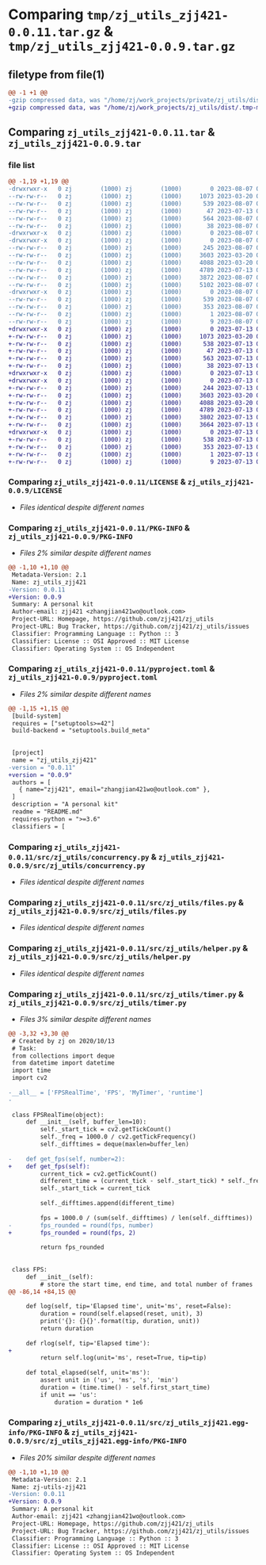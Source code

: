 # Comparing `tmp/zj_utils_zjj421-0.0.11.tar.gz` & `tmp/zj_utils_zjj421-0.0.9.tar.gz`

## filetype from file(1)

```diff
@@ -1 +1 @@
-gzip compressed data, was "/home/zj/work_projects/private/zj_utils/dist/.tmp-hneq5sm3/zj_utils_zjj421-0.0.11.tar", last modified: Mon Aug  7 07:51:39 2023, max compression
+gzip compressed data, was "/home/zj/work_projects/zj_utils/dist/.tmp-mdv322wf/zj_utils_zjj421-0.0.9.tar", last modified: Thu Jul 13 05:54:52 2023, max compression
```

## Comparing `zj_utils_zjj421-0.0.11.tar` & `zj_utils_zjj421-0.0.9.tar`

### file list

```diff
@@ -1,19 +1,19 @@
-drwxrwxr-x   0 zj        (1000) zj        (1000)        0 2023-08-07 07:51:39.000000 zj_utils_zjj421-0.0.11/
--rw-rw-r--   0 zj        (1000) zj        (1000)     1073 2023-03-20 07:29:22.000000 zj_utils_zjj421-0.0.11/LICENSE
--rw-rw-r--   0 zj        (1000) zj        (1000)      539 2023-08-07 07:51:39.000000 zj_utils_zjj421-0.0.11/PKG-INFO
--rw-rw-r--   0 zj        (1000) zj        (1000)       47 2023-07-13 02:06:49.000000 zj_utils_zjj421-0.0.11/README.md
--rw-rw-r--   0 zj        (1000) zj        (1000)      564 2023-08-07 07:50:47.000000 zj_utils_zjj421-0.0.11/pyproject.toml
--rw-rw-r--   0 zj        (1000) zj        (1000)       38 2023-08-07 07:51:39.000000 zj_utils_zjj421-0.0.11/setup.cfg
-drwxrwxr-x   0 zj        (1000) zj        (1000)        0 2023-08-07 07:51:39.000000 zj_utils_zjj421-0.0.11/src/
-drwxrwxr-x   0 zj        (1000) zj        (1000)        0 2023-08-07 07:51:39.000000 zj_utils_zjj421-0.0.11/src/zj_utils/
--rw-rw-r--   0 zj        (1000) zj        (1000)      245 2023-08-07 07:50:47.000000 zj_utils_zjj421-0.0.11/src/zj_utils/__init__.py
--rw-rw-r--   0 zj        (1000) zj        (1000)     3603 2023-03-20 07:29:22.000000 zj_utils_zjj421-0.0.11/src/zj_utils/concurrency.py
--rw-rw-r--   0 zj        (1000) zj        (1000)     4088 2023-03-20 09:47:52.000000 zj_utils_zjj421-0.0.11/src/zj_utils/files.py
--rw-rw-r--   0 zj        (1000) zj        (1000)     4789 2023-07-13 03:02:22.000000 zj_utils_zjj421-0.0.11/src/zj_utils/helper.py
--rw-rw-r--   0 zj        (1000) zj        (1000)     3872 2023-08-07 07:20:58.000000 zj_utils_zjj421-0.0.11/src/zj_utils/timer.py
--rw-rw-r--   0 zj        (1000) zj        (1000)     5102 2023-08-07 07:26:29.000000 zj_utils_zjj421-0.0.11/src/zj_utils/video_reader.py
-drwxrwxr-x   0 zj        (1000) zj        (1000)        0 2023-08-07 07:51:39.000000 zj_utils_zjj421-0.0.11/src/zj_utils_zjj421.egg-info/
--rw-rw-r--   0 zj        (1000) zj        (1000)      539 2023-08-07 07:51:39.000000 zj_utils_zjj421-0.0.11/src/zj_utils_zjj421.egg-info/PKG-INFO
--rw-rw-r--   0 zj        (1000) zj        (1000)      353 2023-08-07 07:51:39.000000 zj_utils_zjj421-0.0.11/src/zj_utils_zjj421.egg-info/SOURCES.txt
--rw-rw-r--   0 zj        (1000) zj        (1000)        1 2023-08-07 07:51:39.000000 zj_utils_zjj421-0.0.11/src/zj_utils_zjj421.egg-info/dependency_links.txt
--rw-rw-r--   0 zj        (1000) zj        (1000)        9 2023-08-07 07:51:39.000000 zj_utils_zjj421-0.0.11/src/zj_utils_zjj421.egg-info/top_level.txt
+drwxrwxr-x   0 zj        (1000) zj        (1000)        0 2023-07-13 05:54:52.000000 zj_utils_zjj421-0.0.9/
+-rw-rw-r--   0 zj        (1000) zj        (1000)     1073 2023-03-20 07:29:22.000000 zj_utils_zjj421-0.0.9/LICENSE
+-rw-rw-r--   0 zj        (1000) zj        (1000)      538 2023-07-13 05:54:52.000000 zj_utils_zjj421-0.0.9/PKG-INFO
+-rw-rw-r--   0 zj        (1000) zj        (1000)       47 2023-07-13 02:06:49.000000 zj_utils_zjj421-0.0.9/README.md
+-rw-rw-r--   0 zj        (1000) zj        (1000)      563 2023-07-13 05:54:03.000000 zj_utils_zjj421-0.0.9/pyproject.toml
+-rw-rw-r--   0 zj        (1000) zj        (1000)       38 2023-07-13 05:54:52.000000 zj_utils_zjj421-0.0.9/setup.cfg
+drwxrwxr-x   0 zj        (1000) zj        (1000)        0 2023-07-13 05:54:52.000000 zj_utils_zjj421-0.0.9/src/
+drwxrwxr-x   0 zj        (1000) zj        (1000)        0 2023-07-13 05:54:52.000000 zj_utils_zjj421-0.0.9/src/zj_utils/
+-rw-rw-r--   0 zj        (1000) zj        (1000)      244 2023-07-13 03:02:22.000000 zj_utils_zjj421-0.0.9/src/zj_utils/__init__.py
+-rw-rw-r--   0 zj        (1000) zj        (1000)     3603 2023-03-20 07:29:22.000000 zj_utils_zjj421-0.0.9/src/zj_utils/concurrency.py
+-rw-rw-r--   0 zj        (1000) zj        (1000)     4088 2023-03-20 09:47:52.000000 zj_utils_zjj421-0.0.9/src/zj_utils/files.py
+-rw-rw-r--   0 zj        (1000) zj        (1000)     4789 2023-07-13 03:02:22.000000 zj_utils_zjj421-0.0.9/src/zj_utils/helper.py
+-rw-rw-r--   0 zj        (1000) zj        (1000)     3802 2023-07-13 02:08:47.000000 zj_utils_zjj421-0.0.9/src/zj_utils/timer.py
+-rw-rw-r--   0 zj        (1000) zj        (1000)     3664 2023-07-13 02:32:27.000000 zj_utils_zjj421-0.0.9/src/zj_utils/video_reader.py
+drwxrwxr-x   0 zj        (1000) zj        (1000)        0 2023-07-13 05:54:52.000000 zj_utils_zjj421-0.0.9/src/zj_utils_zjj421.egg-info/
+-rw-rw-r--   0 zj        (1000) zj        (1000)      538 2023-07-13 05:54:52.000000 zj_utils_zjj421-0.0.9/src/zj_utils_zjj421.egg-info/PKG-INFO
+-rw-rw-r--   0 zj        (1000) zj        (1000)      353 2023-07-13 05:54:52.000000 zj_utils_zjj421-0.0.9/src/zj_utils_zjj421.egg-info/SOURCES.txt
+-rw-rw-r--   0 zj        (1000) zj        (1000)        1 2023-07-13 05:54:52.000000 zj_utils_zjj421-0.0.9/src/zj_utils_zjj421.egg-info/dependency_links.txt
+-rw-rw-r--   0 zj        (1000) zj        (1000)        9 2023-07-13 05:54:52.000000 zj_utils_zjj421-0.0.9/src/zj_utils_zjj421.egg-info/top_level.txt
```

### Comparing `zj_utils_zjj421-0.0.11/LICENSE` & `zj_utils_zjj421-0.0.9/LICENSE`

 * *Files identical despite different names*

### Comparing `zj_utils_zjj421-0.0.11/PKG-INFO` & `zj_utils_zjj421-0.0.9/PKG-INFO`

 * *Files 2% similar despite different names*

```diff
@@ -1,10 +1,10 @@
 Metadata-Version: 2.1
 Name: zj_utils_zjj421
-Version: 0.0.11
+Version: 0.0.9
 Summary: A personal kit
 Author-email: zjj421 <zhangjian421wo@outlook.com>
 Project-URL: Homepage, https://github.com/zjj421/zj_utils
 Project-URL: Bug Tracker, https://github.com/zjj421/zj_utils/issues
 Classifier: Programming Language :: Python :: 3
 Classifier: License :: OSI Approved :: MIT License
 Classifier: Operating System :: OS Independent
```

### Comparing `zj_utils_zjj421-0.0.11/pyproject.toml` & `zj_utils_zjj421-0.0.9/pyproject.toml`

 * *Files 2% similar despite different names*

```diff
@@ -1,15 +1,15 @@
 [build-system]
 requires = ["setuptools>=42"]
 build-backend = "setuptools.build_meta"
 
 
 [project]
 name = "zj_utils_zjj421"
-version = "0.0.11"
+version = "0.0.9"
 authors = [
   { name="zjj421", email="zhangjian421wo@outlook.com" },
 ]
 description = "A personal kit"
 readme = "README.md"
 requires-python = ">=3.6"
 classifiers = [
```

### Comparing `zj_utils_zjj421-0.0.11/src/zj_utils/concurrency.py` & `zj_utils_zjj421-0.0.9/src/zj_utils/concurrency.py`

 * *Files identical despite different names*

### Comparing `zj_utils_zjj421-0.0.11/src/zj_utils/files.py` & `zj_utils_zjj421-0.0.9/src/zj_utils/files.py`

 * *Files identical despite different names*

### Comparing `zj_utils_zjj421-0.0.11/src/zj_utils/helper.py` & `zj_utils_zjj421-0.0.9/src/zj_utils/helper.py`

 * *Files identical despite different names*

### Comparing `zj_utils_zjj421-0.0.11/src/zj_utils/timer.py` & `zj_utils_zjj421-0.0.9/src/zj_utils/timer.py`

 * *Files 3% similar despite different names*

```diff
@@ -3,32 +3,30 @@
 # Created by zj on 2020/10/13 
 # Task:
 from collections import deque
 from datetime import datetime
 import time
 import cv2
 
-__all__ = ['FPSRealTime', 'FPS', 'MyTimer', 'runtime']
-
 
 class FPSRealTime(object):
     def __init__(self, buffer_len=10):
         self._start_tick = cv2.getTickCount()
         self._freq = 1000.0 / cv2.getTickFrequency()
         self._difftimes = deque(maxlen=buffer_len)
 
-    def get_fps(self, number=2):
+    def get_fps(self):
         current_tick = cv2.getTickCount()
         different_time = (current_tick - self._start_tick) * self._freq
         self._start_tick = current_tick
 
         self._difftimes.append(different_time)
 
         fps = 1000.0 / (sum(self._difftimes) / len(self._difftimes))
-        fps_rounded = round(fps, number)
+        fps_rounded = round(fps, 2)
 
         return fps_rounded
 
 
 class FPS:
     def __init__(self):
         # store the start time, end time, and total number of frames
@@ -86,14 +84,15 @@
 
     def log(self, tip='Elapsed time', unit='ms', reset=False):
         duration = round(self.elapsed(reset, unit), 3)
         print('{}: {}{}'.format(tip, duration, unit))
         return duration
 
     def rlog(self, tip='Elapsed time'):
+
         return self.log(unit='ms', reset=True, tip=tip)
 
     def total_elapsed(self, unit='ms'):
         assert unit in ('us', 'ms', 's', 'min')
         duration = (time.time() - self.first_start_time)
         if unit == 'us':
             duration = duration * 1e6
```

### Comparing `zj_utils_zjj421-0.0.11/src/zj_utils_zjj421.egg-info/PKG-INFO` & `zj_utils_zjj421-0.0.9/src/zj_utils_zjj421.egg-info/PKG-INFO`

 * *Files 20% similar despite different names*

```diff
@@ -1,10 +1,10 @@
 Metadata-Version: 2.1
 Name: zj-utils-zjj421
-Version: 0.0.11
+Version: 0.0.9
 Summary: A personal kit
 Author-email: zjj421 <zhangjian421wo@outlook.com>
 Project-URL: Homepage, https://github.com/zjj421/zj_utils
 Project-URL: Bug Tracker, https://github.com/zjj421/zj_utils/issues
 Classifier: Programming Language :: Python :: 3
 Classifier: License :: OSI Approved :: MIT License
 Classifier: Operating System :: OS Independent
```


